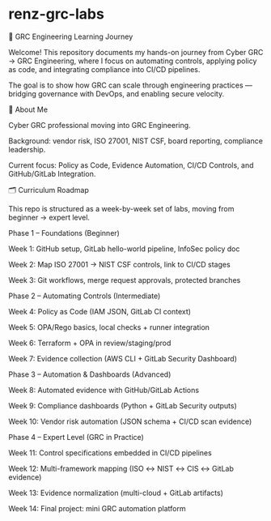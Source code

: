 # renz-grc-labs

🚀 GRC Engineering Learning Journey

Welcome! This repository documents my hands-on journey from Cyber GRC → GRC Engineering, where I focus on automating controls, applying policy as code, and integrating compliance into CI/CD pipelines.

The goal is to show how GRC can scale through engineering practices — bridging governance with DevOps, and enabling secure velocity.

📌 About Me

Cyber GRC professional moving into GRC Engineering.

Background: vendor risk, ISO 27001, NIST CSF, board reporting, compliance leadership.

Current focus: Policy as Code, Evidence Automation, CI/CD Controls, and GitHub/GitLab Integration.

🗂 Curriculum Roadmap

This repo is structured as a week-by-week set of labs, moving from beginner → expert level.

Phase 1 – Foundations (Beginner)

Week 1: GitHub setup, GitLab hello-world pipeline, InfoSec policy doc

Week 2: Map ISO 27001 → NIST CSF controls, link to CI/CD stages

Week 3: Git workflows, merge request approvals, protected branches

Phase 2 – Automating Controls (Intermediate)

Week 4: Policy as Code (IAM JSON, GitLab CI context)

Week 5: OPA/Rego basics, local checks + runner integration

Week 6: Terraform + OPA in review/staging/prod

Week 7: Evidence collection (AWS CLI + GitLab Security Dashboard)

Phase 3 – Automation & Dashboards (Advanced)

Week 8: Automated evidence with GitHub/GitLab Actions

Week 9: Compliance dashboards (Python + GitLab Security outputs)

Week 10: Vendor risk automation (JSON schema + CI/CD scan evidence)

Phase 4 – Expert Level (GRC in Practice)

Week 11: Control specifications embedded in CI/CD pipelines

Week 12: Multi-framework mapping (ISO ↔ NIST ↔ CIS ↔ GitLab evidence)

Week 13: Evidence normalization (multi-cloud + GitLab artifacts)

Week 14: Final project: mini GRC automation platform

